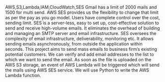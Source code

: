 AWS,S3,Lambda,IAM,CloudWatch,SES
Gmail has a limit of 2000 mails and 1500 for multi send. 
AWS SES provides us the flexibility to change that limit as per the pay as you go model. Users have complete control over the cost, sending limit. 
SES is a server-less, easy to set up, cost-effective solution to send and receive high-volume emails. 
It eliminates the overhead of building and managing an SMTP server and email infrastructure. SES oversees the complexity of email infrastructure, deliverability, monitoring etc.
It allows sending emails asynchronously, from outside the application within seconds. 
This project aims to send mass emails to business firm’s existing potential customers.
We can verify and add email addresses to the list to which we want to send the email. 
As soon as the file is uploaded on the AWS S3 storage, 
an event of AWS Lambda will be triggered which will send the mails using AWS SES service. 
We will use Python to write the AWS Lambda function.

